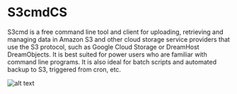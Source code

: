 # S3cmdCS
S3cmd is a free command line tool and client for uploading, retrieving and managing data in Amazon S3 and other cloud storage service providers that use the S3 protocol, such as Google Cloud Storage or DreamHost DreamObjects. It is best suited for power users who are familiar with command line programs. It is also ideal for batch scripts and automated backup to S3, triggered from cron, etc.


![alt text]([https://github.com/porya0ras/S3cmdCS/blob/master/image.jpg](https://github.com/porya0ras/S3cmdCS/blob/master/2023-05-02%2000_32_10-31.7.74.207%20-%20Remote%20Desktop%20Connection.png)?raw=true)
